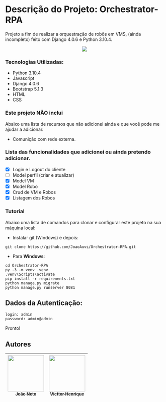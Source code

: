 # Descrição do Projeto: Orchestrator-RPA

Projeto a fim de realizar a orquestração de robôs em VMS, (ainda incompleto) feito com Django 4.0.6 e Python 3.10.4.

<p align="center">
<img src="http://img.shields.io/static/v1?label=STATUS&message=EM%20DESENVOLVIMENTO&color=GREEN&style=for-the-badge"/>
</p>

### Tecnologias Utilizadas:

* Python 3.10.4
* Javascript
* Django 4.0.6
* Bootstrap 5.1.3
* HTML
* CSS

### Este projeto NÃO inclui

Abaixo uma lista de recursos que não adicionei ainda e que você pode me ajudar a adicionar.

- Comunição com rede externa.

### Lista das funcionalidades que adicionei ou ainda pretendo adicionar.

- [x] Login e Logout do cliente
- [ ] Model perfil (criar e atualizar)
- [x] Model VM
- [x] Model Robo
- [x] Crud de VM e Robos
- [x] Listagem dos Robos

### Tutorial

Abaixo uma lista de comandos para clonar e configurar este projeto na sua máquina local:

- Instalar git (Windows) e depois:

```
git clone https://github.com/JoaoAuvs/Orchestrator-RPA.git
```

- Para **Windows**:

```
cd Orchestrator-RPA
py -3 -m venv .venv
.venv\Scripts\activate
pip install -r requirements.txt
python manage.py migrate
python manage.py runserver 8081
```

## Dados da Autenticação:

```
login: admin
password: admin@admin
```

Pronto!

## Autores 
| [<img src="https://avatars.githubusercontent.com/u/58301591?v=4" width=115><br><sub>João Neto</sub>](https://www.linkedin.com/in/joaoauvs/) |  [<img src="https://media-exp1.licdn.com/dms/image/C4D03AQGZjxAHutxJwQ/profile-displayphoto-shrink_200_200/0/1578422554638?e=1663804800&v=beta&t=ez_EuVHBLlC6tg8PI7es7CjJ1K59bW29fvD4D-mjwfg" width=115><br><sub>Victtor Henrique</sub>](https://www.linkedin.com/in/victtor-henrique-96653919b/) |
| :---: | :---: |